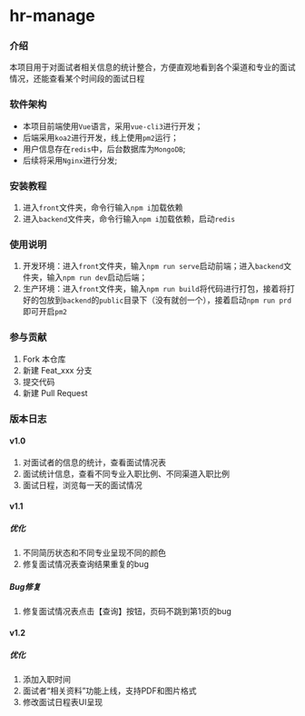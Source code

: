 <!--
 * @Description: 项目介绍
 * @Version: 
 * @Author: 
 * @Date: 2021-02-06 22:28:07
 * @LastEditors: Chen
 * @LastEditTime: 2021-02-08 23:49:18
-->
# hr-manage

### 介绍
本项目用于对面试者相关信息的统计整合，方便直观地看到各个渠道和专业的面试情况，还能查看某个时间段的面试日程

### 软件架构
- 本项目前端使用`Vue`语言，采用`vue-cli3`进行开发；
- 后端采用`koa2`进行开发，线上使用`pm2`运行；
- 用户信息存在`redis`中，后台数据库为`MongoDB`;
- 后续将采用`Nginx`进行分发;


### 安装教程

1.  进入`front`文件夹，命令行输入`npm i`加载依赖
2.  进入`backend`文件夹，命令行输入`npm i`加载依赖，启动`redis`

### 使用说明

1.  开发环境：进入`front`文件夹，输入`npm run serve`启动前端；进入`backend`文件夹，输入`npm run dev`启动后端；
2.  生产环境：进入`front`文件夹，输入`npm run build`将代码进行打包，接着将打好的包放到`backend`的`public`目录下（没有就创一个），接着启动`npm run prd`即可开启`pm2`

### 参与贡献

1.  Fork 本仓库
2.  新建 Feat_xxx 分支
3.  提交代码
4.  新建 Pull Request


### 版本日志

#### v1.0
1. 对面试者的信息的统计，查看面试情况表
2. 面试统计信息，查看不同专业入职比例、不同渠道入职比例
3. 面试日程，浏览每一天的面试情况


#### v1.1
##### 优化
1. 不同简历状态和不同专业呈现不同的颜色
2. 修复面试情况表查询结果重复的bug

##### Bug修复
1. 修复面试情况表点击【查询】按钮，页码不跳到第1页的bug


#### v1.2

##### 优化
1. 添加入职时间
2. 面试者“相关资料”功能上线，支持PDF和图片格式
3. 修改面试日程表UI呈现

